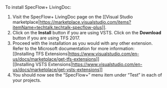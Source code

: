 To install SpecFlow+ LivingDoc:  

1. Visit the SpecFlow+ LivingDoc page on the [[Visual Studio marketplace|https://marketplace.visualstudio.com/items?itemName=techtalk.techtalk-specflow-plus]].
1. Click on the **Install** button if you are using VSTS. Click on the **Download** button if you are using TFS 2017. 
1. Proceed with the installation as you would with any other extension. Refer to the Microsoft documentation for more information:  
  [[Installing TFS Extensions|https://www.visualstudio.com/en-us/docs/marketplace/get-tfs-extensions]]  
  [[Installing VSTS Extensions|https://www.visualstudio.com/en-us/docs/marketplace/get-vsts-extensions]]  
1. You should now see the “SpecFlow+” menu item under “Test” in each of your projects.